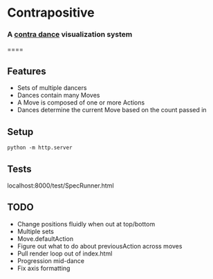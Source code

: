 # Contrapositive

### A [contra dance](https://en.wikipedia.org/wiki/Contra_dance) visualization system
====

Features
--------

* Sets of multiple dancers
* Dances contain many Moves
* A Move is composed of one or more Actions
* Dances determine the current Move based on the count passed in

Setup
-----

`python -m http.server`

Tests
-----

localhost:8000/test/SpecRunner.html


TODO
----

* Change positions fluidly when out at top/bottom
* Multiple sets
* Move.defaultAction
* Figure out what to do about previousAction across moves
* Pull render loop out of index.html
* Progression mid-dance
* Fix axis formatting